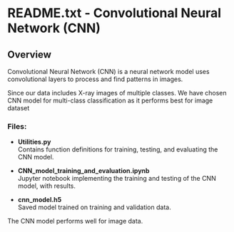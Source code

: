 # README.txt - Convolutional Neural Network (CNN)

## Overview
Convolutional Neural Network (CNN) is a neural network model uses convolutional layers to process and find patterns in images.

Since our data includes X-ray images of multiple classes. We have chosen CNN model for multi-class classification as it performs best for image dataset

### Files:
- **Utilities.py**  
  Contains function definitions for training, testing, and evaluating the CNN model.

- **CNN_model_training_and_evaluation.ipynb**  
  Jupyter notebook implementing the training and testing of the CNN model, with results.

- **cnn_model.h5**  
  Saved model trained on training and validation data.

The CNN model performs well for image data.

